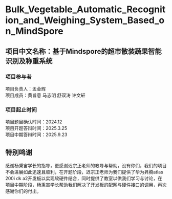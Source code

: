 # Bulk_Vegetable_Automatic_Recognition_and_Weighing_System_Based_on_MindSpore

## 项目中文名称：基于Mindspore的超市散装蔬果智能识别及称重系统

### 项目参与者

项目负责人：孟金辉  
项目成员：黄旨意 马志明 舒双涛 许文轩

### 项目起止时间

项目题目确认时间：2024.12  
项目开题答辩时间：2025.3.25  
项目中期答辩时间：2025.9.23

## 特别鸣谢

感谢杨秉宙学长的指导，更感谢迟宗正老师的教导与帮助，没有你们，我们的项目不会进展如此迅速且顺利，在开题阶段，迟宗正老师为我们提供了华为昇腾atlas 200i dk a2开发板以实现软硬件结合，同时提供了教室以供我们学习与讨论，在项目中期阶段，杨秉宙学长帮助我们解决了开发板的配网与硬件接口的调用，再次感谢你们的付出。
